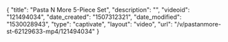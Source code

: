 {
    "title": "Pasta N More 5-Piece Set",
    "description": "",
    "videoid": "121494034",
    "date_created": "1507312321",
    "date_modified": "1530028943",
    "type": "captivate",
    "layout": "video",
    "url": "\/v\/pastanmore-st-62129633-mp4\/121494034"
}